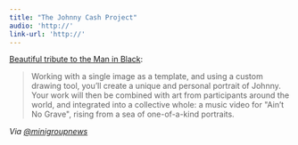 ```yaml
---
title: "The Johnny Cash Project"
audio: 'http://'
link-url: 'http://'
---
```

<p><a href="http://www.thejohnnycashproject.com/#/explore/TopRated">Beautiful tribute to the Man in Black</a>:</p>
<blockquote><p>
  Working with a single image as a template, and using a custom drawing tool, you’ll create a unique and personal portrait of Johnny. Your work will then be combined with art from participants around the world, and integrated into a collective whole: a music video for "Ain’t No Grave", rising from a sea of one-of-a-kind portraits.
</p></blockquote>
<p><em>Via <a href="https://twitter.com/minigroupnews/status/185026273234522112">@minigroupnews</a></em></p>

